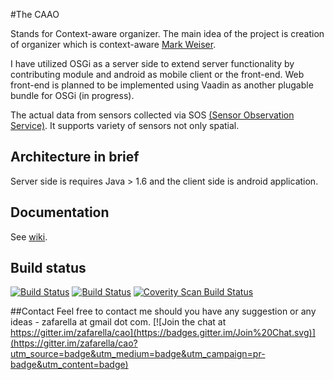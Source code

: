 
#The CAAO

Stands for Context-aware organizer. The main idea of the project is creation 
of organizer which is context-aware [Mark Weiser](http://en.wikipedia.org/wiki/Mark_Weiser).

I have utilized OSGi as a server side to extend server functionality by 
contributing module and android as mobile client or the front-end. Web front-end 
is planned to be implemented using Vaadin as another plugable bundle for OSGi (in progress).

The actual data from sensors collected via SOS [(Sensor Observation Service)](http://52north.org/communities/sensorweb/sos/index.html). 
It supports variety of sensors not only spatial.


## Architecture in brief
Server side is requires Java > 1.6 and the client side is android application.

## Documentation
See [wiki](wiki).

## Build status
   [![Build Status](https://travis-ci.org/zafarella/caao.svg?branch=master)](https://travis-ci.org/zafarella/caao)
   [![Build Status](https://travis-ci.org/zafarella/caao.svg?branch=dev)](https://travis-ci.org/zafarella/caao)
   <a href="https://scan.coverity.com/projects/zafarella-caao">
      <img alt="Coverity Scan Build Status"
           src="https://scan.coverity.com/projects/5113/badge.svg"/>
    </a>


##Contact
Feel free to contact me should you have any suggestion or any ideas - zafarella at gmail dot com.
[![Join the chat at https://gitter.im/zafarella/cao](https://badges.gitter.im/Join%20Chat.svg)](https://gitter.im/zafarella/cao?utm_source=badge&utm_medium=badge&utm_campaign=pr-badge&utm_content=badge)


